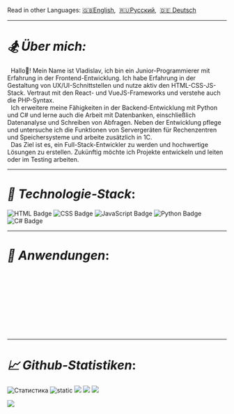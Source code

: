 Read in other Languages: [🇬🇧English](https://github.com/Bibosiandre/Bibosiandre/edit/main/README_en.md), &nbsp;[🇷🇺Русский](https://github.com/Bibosiandre/Bibosiandre/edit/main/README.md), &nbsp;[🇩🇪 Deutsch](https://github.com/Bibosiandre/Bibosiandre/edit/main/README_ge.md)

---

<h1 height="25" > <i>🏂&nbsp;Über mich: </i> </h1>


<a>&nbsp;&nbsp;Hallo👋! Mein Name ist Vladislav, ich bin ein Junior-Programmierer mit Erfahrung in der Frontend-Entwicklung. Ich habe Erfahrung in der Gestaltung von UX/UI-Schnittstellen und nutze aktiv den HTML-CSS-JS-Stack. Vertraut mit den React- und VueJS-Frameworks und verstehe auch die PHP-Syntax.</a><br>
&nbsp;&nbsp;Ich erweitere meine Fähigkeiten in der Backend-Entwicklung mit Python und C# und lerne auch die Arbeit mit Datenbanken, einschließlich Datenanalyse und Schreiben von Abfragen. Neben der Entwicklung pflege und untersuche ich die Funktionen von Servergeräten für Rechenzentren und Speichersysteme und arbeite zusätzlich in 1C.</a><br>
<a>&nbsp;&nbsp;Das Ziel ist es, ein Full-Stack-Entwickler zu werden und hochwertige Lösungen zu erstellen. Zukünftig möchte ich Projekte entwickeln und leiten oder im Testing arbeiten.</a><br>

---

<h1 height="25"> <i>🚀&nbsp;Technologie-Stack</i>: </h1>

<img src="https://img.shields.io/badge/-HTML-red?style=flat-square&logo=html5&logoColor=white" alt="HTML Badge" height="50" width="150"> <img src="https://img.shields.io/badge/-CSS-blue?style=flat-square&logo=css3&logoColor=white" alt="CSS Badge" height="50" width="120"> <img src="https://img.shields.io/badge/-JavaScript-orange?style=flat-square&logo=javascript&logoColor=white" alt="JavaScript Badge" height="50" width="170"> 
<img src="https://img.shields.io/badge/-Python-green?style=flat-square&logo=python&logoColor=white" alt="Python Badge" height="50" width="150"> <img src="https://img.shields.io/badge/-C%23-blue?style=flat-square&logo=c-sharp&logoColor=white" alt="C# Badge" height="50" width="60">

---

<h1 height="25" > <i> 📲&nbsp;Anwendungen</i>: </h1>

<div style="display: flex;">
    <figure style="border-radius: 10px; overflow: hidden;">
    <img src="https://github.com/devicons/devicon/blob/master/icons/unity/unity-original.svg" alt="Unity" width="60" height="60">
  </figure>
          <figure style="border-radius: 10px; overflow: hidden;">
    <img src="https://github.com/devicons/devicon/blob/master/icons/vscode/vscode-original-wordmark.svg" alt="VSCode" width="60" height="60">
  </figure>
  <figure style="border-radius: 10px; overflow: hidden;">
    <img src="https://github.com/devicons/devicon/blob/master/icons/figma/figma-original.svg" alt="Figma" width="60" height="60">
  </figure>
  <figure style="border-radius: 10px; overflow: hidden;">
    <img src="https://github.com/devicons/devicon/blob/master/icons/photoshop/photoshop-original.svg" alt="Photoshop" width="60" height="60">
  </figure>
    <figure style="border-radius: 10px; overflow: hidden;">
    <img src="https://github.com/devicons/devicon/blob/master/icons/pycharm/pycharm-original.svg" alt="Pycharm" width="60" height="60">
  </figure>
      <figure style="border-radius: 10px; overflow: hidden;">
    <img src="https://github.com/devicons/devicon/blob/master/icons/visualstudio/visualstudio-original.svg" alt="VS" width="60" height="60">
  </figure>
  <figure style="border-radius: 10px; overflow: hidden; padding: 10px;">
  <img src="https://github.com/devicons/devicon/blob/master/icons/swagger/swagger-original.svg" alt="Swagger" width="60" height="60">
</figure>
  <figure style="border-radius: 10px; overflow: hidden; padding: 10px;">
  <img src="https://github.com/devicons/devicon/blob/master/icons/microsoftsqlserver/microsoftsqlserver-plain-wordmark.svg" alt="SQL" width="60" height="60">
</figure>
<figure style="border-radius: 10px; overflow: hidden; padding: 10px;">
  <img src="https://github.com/devicons/devicon/blob/master/icons/bootstrap/bootstrap-original-wordmark.svg" alt="Bootstrap" width="60" height="60">
</figure>
<figure style="border-radius: 10px; overflow: hidden; padding: 10px;">
  <img src="https://github.com/devicons/devicon/blob/master/icons/codepen/codepen-original.svg" alt="Codepen" width="60" height="60">
</figure>
</div>

&nbsp;

---

<h1 height="25"><i>📈&nbsp;Github-Statistiken</i>:</h1>


![Статистика](https://github-profile-summary-cards.vercel.app/api/cards/profile-details?username=Bibosiandre&theme=apprentice)
![static](http://github-profile-summary-cards.vercel.app/api/cards/repos-per-language?username=Bibosiandre&theme=apprentice)
![](http://github-profile-summary-cards.vercel.app/api/cards/most-commit-language?username=Bibosiandre&theme=apprentice)
![](http://github-profile-summary-cards.vercel.app/api/cards/stats?username=Bibosiandre&theme=apprentice)
![](http://github-profile-summary-cards.vercel.app/api/cards/productive-time?username=Bibosiandre&theme=apprentice&utcOffset=8)

[![](https://visitcount.itsvg.in/api?id=Bibosiandre&label=Profile%20Views&color=0&icon=0&pretty=true)](https://visitcount.itsvg.in)
